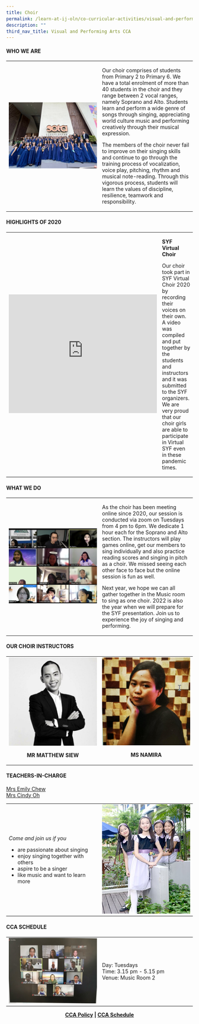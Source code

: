 ```yaml
---
title: Choir
permalink: /learn-at-ij-oln/co-curricular-activities/visual-and-performing-arts/choir/
description: ""
third_nav_title: Visual and Performing Arts CCA
---
```

<h4><strong>WHO WE ARE</strong></h4>
<table style="border-collapse: collapse; width: 100%;" border="0">
<tbody>
<tr>
<td style="width: 50%;"><img src="/images/cca/Choir1.jpeg"></td>
<td style="width: 50%;">
<p>Our choir comprises of students from Primary 2 to Primary 6. We have a total enrolment of more than 40 students in the choir and they range between 2 vocal ranges, namely Soprano and Alto. Students learn and perform a wide genre of songs through singing, appreciating world culture music and performing creatively through their musical expression.</p>
<p>The members of the choir never fail to improve on their singing skills and continue to go through the training process of vocalization, voice play, pitching, rhythm and musical note-reading. Through this vigorous process, students will learn the values of discipline, resilience, teamwork and responsibility.</p>
</td>
</tr>
</tbody>
</table>
<h4><strong>HIGHLIGHTS OF 2020</strong></h4>
<table style="border-collapse: collapse; width: 100%;" border="0">
<tbody>
<tr>
<td style="width: 50%;"><iframe width="400" height="320" src="https://www.youtube.com/embed/m4SBWY7HgZo" title="First Light: Video A - Chan Jing Yi Clarissa & friends (SYFgoesOnline!_SYFpiecesReimagined)" frameborder="0" allow="accelerometer; autoplay; clipboard-write; encrypted-media; gyroscope; picture-in-picture" allowfullscreen></iframe></td>
<td style="width: 50%;">
<p><strong>SYF Virtual Choir</strong></p>
<p>Our choir took part in SYF Virtual Choir 2020 by recording their voices on their own. A video was compiled and put together by the students and instructors and it was submitted to the SYF organizers. We are very proud that our choir girls are able to participate in Virtual SYF even in these pandemic times.</p>
</td>
</tr>
</tbody>
</table>
<h4><strong>WHAT WE DO</strong></h4>
<table style="border-collapse: collapse; width: 100%;" border="0">
<tbody>
<tr>
<td style="width: 50%;"><img src="/images/cho2.jpeg"></td>
<td style="width: 50%;">
<p>As the choir has been meeting online since 2020, our session is conducted via zoom on Tuesdays from 4 pm to 6pm. We dedicate 1 hour each for the Soprano and Alto section. The instructors will play games online, get our members to sing individually and also practice reading scores and singing in pitch as a choir. We missed seeing each other face to face but the online session is fun as well.</p>
<p>Next year, we hope we can all gather together in the Music room to sing as one choir. 2022 is also the year when we will prepare for the SYF presentation. Join us to experience the joy of singing and performing.</p>
</td>
</tr>
</tbody>
</table>
<h4><strong>OUR CHOIR INSTRUCTORS</strong></h4>
<table style="border-collapse: collapse; width: 100%;" border="0">
<tbody>
<tr>
<td style="width: 50%; text-align: center;">
<img src="/images/cho3.jpg">
<p><strong>MR MATTHEW SIEW</strong></p>
</td>
<td style="width: 50%; text-align: center;">
<img src="/images/cho4.jpeg">
<p><strong>MS NAMIRA</strong></p>
</td>
</tr>
</tbody>
</table>
<h4><strong>TEACHERS-IN-CHARGE</strong></h4>
<p><a href="mailto:tang_dan_li_emily@moe.edu.sg" target="">Mrs Emily Chew</a><br /><a href="mailto:oh_wah_gee@moe.edu.sg" target="">Mrs Cindy Oh</a></p>
<table style="border-collapse: collapse; width: 100%;" border="0">
<tbody>
<tr>
<td style="width: 50%;">
<p><em>Come and join us if you&nbsp;&nbsp;</em></p>
<ul>
<li>are passionate about singing</li>
<li>enjoy singing together with others</li>
<li>aspire to be a singer</li>
<li>like music and want to learn more</li>
</ul>
</td>
<td style="width: 50%;"><img src="/images/cho5.jpg"></td>
</tr>
</tbody>
</table>
<h4><strong>CCA SCHEDULE</strong></h4>
<table style="border-collapse: collapse; width: 100%;" border="0">
<tbody>
<tr>
<td style="width: 50%;"><img src="/images/cho6.jpg"></td>
<td style="width: 50%;">
<p>Day:&nbsp;Tuesdays<br />Time: 3.15 pm - 5.15 pm<br />Venue: Music Room 2</p>
</td>
</tr>
</tbody>
</table>
<p style="text-align: center;"><strong><a href="/learn-at-ij-oln/co-curricular-activities/cca-policy" target="_blank" rel="noopener">CCA Policy</a> | <a href="/learn-at-ij-oln/co-curricular-activities/cca-schedule" target="_blank" rel="noopener">CCA Schedule</a></strong></p>